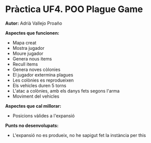 # Pràctica UF4. POO Plague Game

**Autor:** Adrià Vallejo Proaño

**Aspectes que funcionen:** 
* Mapa creat
* Mostra jugador
* Moure jugador
* Genera nous items
* Recull items
* Genera noves còlonies
* El jugador extermina plagues
* Les colònies es reprodueixen
* Els vehicles duren 5 torns
* L'atac a colònies, amb els danys fets segons l'arma
* Moviment del vehicles

**Aspectes que cal millorar:** 
* Posicions vàlides a l'expansió


**Punts no desenvolupats:**
* L'expansió no es produeix, no he sapigut fet la instància per this
